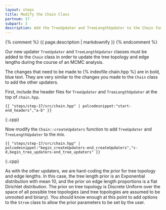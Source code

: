 ```yaml
---
layout: steps
title: Modify the Chain Class
partnum: 17
subpart: 3
description: Add the TreeUpdater and TreeLengthUpdater to the Chain function createUpdaters. 
---
```

{% comment %}
{{ page.description | markdownify }}
{% endcomment %}

Our new updater `TreeUpdater` and `TreeLengthUpdater` classes must be added to the `Chain` class in order to update the tree topology and edge lengths during the course of an MCMC analysis.

The changes that need to be made to {% indexfile chain.hpp %} are in bold, blue text. They are very similar to the changes you made to the `Chain` class to add the other updaters.

First, include the header files for `TreeUpdater` and `TreeLengthUpdater` at the top of `chain.hpp`.
~~~~~~
{{ "steps/step-17/src/chain.hpp" | polcodesnippet:"start-end_headers","a-b" }}
~~~~~~
{:.cpp}

Now modify the `Chain::createUpdaters` function to add `TreeUpdater` and `TreeLengthUpdater` to the mix.
~~~~~~
{{ "steps/step-17/src/chain.hpp" | polcodesnippet:"begin_createUpdaters-end_createUpdaters","c-d,begin_tree_updaters-end_tree_updaters" }}
~~~~~~
{:.cpp}

As with the other updaters, we are hard-coding the prior for tree topology and edge lengths. In this case, the tree length prior is an Exponential distribution with mean 10, and the prior on edge length proportions is a flat Dirichlet distribution. The prior on tree topology is Discrete Uniform over the space of all possible tree topologies (and tree topologies are assumed to be unrooted and binary). You should know enough at this point to add options to the `Strom` class to allow the prior parameters to be set by the user.
